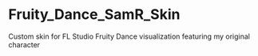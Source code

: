 # Fruity_Dance_SamR_Skin
Custom skin for FL Studio Fruity Dance visualization featuring my original character

